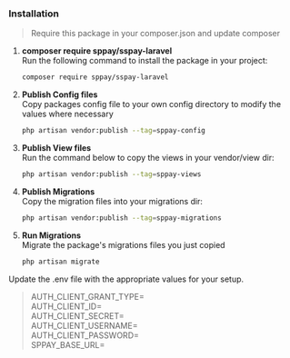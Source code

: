 ### Installation
> Require this package in your composer.json and update composer

1. **composer require sppay/sspay-laravel**  
   Run the following command to install the package in your project:
   ```sh
   composer require sppay/sspay-laravel
   ```

2. **Publish Config files**  
   Copy packages config file to your own config directory to modify the values where necessary
   ```sh
   php artisan vendor:publish --tag=sppay-config
   ```

3. **Publish View files**  
   Run the command below to copy the views in your vendor/view dir:
   ```sh
   php artisan vendor:publish --tag=sppay-views
   ```

4. **Publish Migrations**  
   Copy the migration files into your migrations dir:
   ```sh
   php artisan vendor:publish --tag=sppay-migrations 
   ```
   
5. **Run Migrations**  
   Migrate the package's migrations files you just copied
   ```sh
   php artisan migrate 
   ```
   
Update the .env file with the appropriate values for your setup.

> AUTH_CLIENT_GRANT_TYPE=  
AUTH_CLIENT_ID=  
AUTH_CLIENT_SECRET=  
AUTH_CLIENT_USERNAME=  
AUTH_CLIENT_PASSWORD=  
SPPAY_BASE_URL=  

